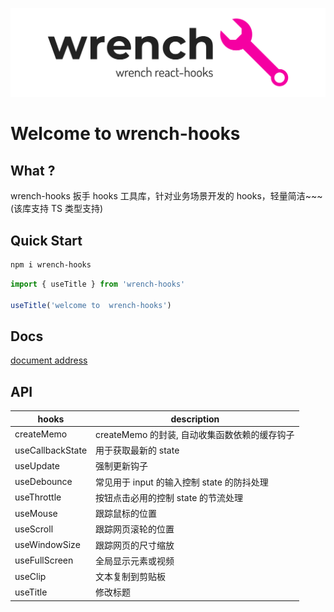![](./public/logo.png)

<h1 >Welcome to wrench-hooks</h1>

## What ?

wrench-hooks 扳手 hooks 工具库，针对<span >业务场景</span>开发的 hooks，轻量简洁~~~ (该库支持 TS 类型支持)

## Quick Start

```sh
npm i wrench-hooks
```

```js
import { useTitle } from 'wrench-hooks'

useTitle('welcome to  wrench-hooks')
```

## Docs

[document address](https://ccj-007.github.io/wrench-hooks/storybook-static/index)

## API

| hooks            | description                                   |
| ---------------- | --------------------------------------------- |
| createMemo       | createMemo 的封装, 自动收集函数依赖的缓存钩子 |
| useCallbackState | 用于获取最新的 state                          |
| useUpdate        | 强制更新钩子                                  |
| useDebounce      | 常见用于 input 的输入控制 state 的防抖处理    |
| useThrottle      | 按钮点击必用的控制 state 的节流处理           |
| useMouse         | 跟踪鼠标的位置                                |
| useScroll        | 跟踪网页滚轮的位置                            |
| useWindowSize    | 跟踪网页的尺寸缩放                            |
| useFullScreen    | 全局显示元素或视频                            |
| useClip          | 文本复制到剪贴板                              |
| useTitle         | 修改标题                                      |
